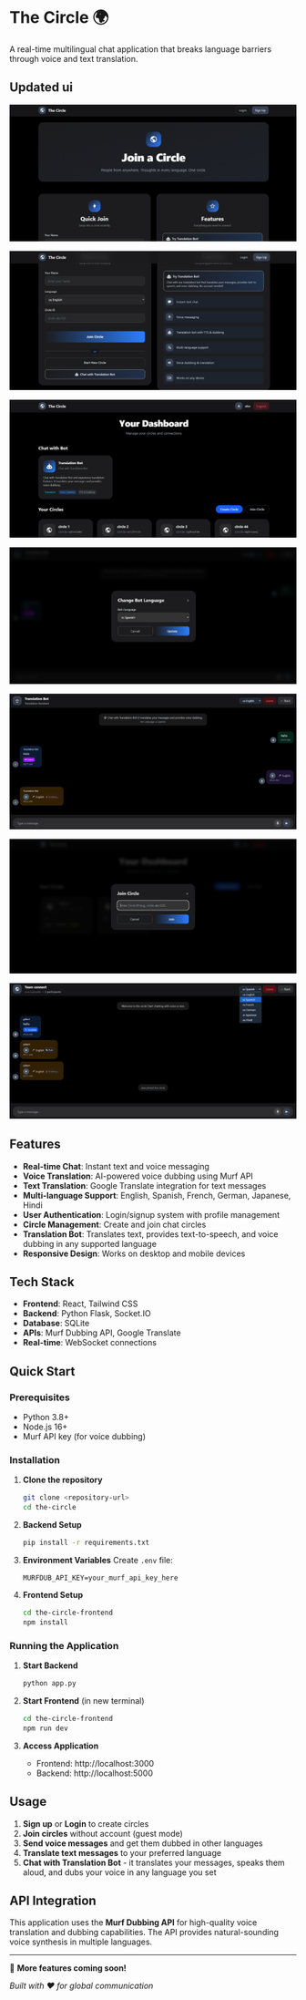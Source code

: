 # The Circle 🌍

A real-time multilingual chat application that breaks language barriers through voice and text translation.

## Updated ui

![](screenshots/Screenshot%20(366).png)

![](screenshots/Screenshot%20(367).png)

![](screenshots/Screenshot%20(364).png)

![](screenshots/Screenshot%20(384).png)

![](screenshots/Screenshot%20(376).png)

![](screenshots/Screenshot%20(352).png)

![](screenshots/Screenshot%20(388).png)



## Features

- **Real-time Chat**: Instant text and voice messaging
- **Voice Translation**: AI-powered voice dubbing using Murf API
- **Text Translation**: Google Translate integration for text messages
- **Multi-language Support**: English, Spanish, French, German, Japanese, Hindi
- **User Authentication**: Login/signup system with profile management
- **Circle Management**: Create and join chat circles
- **Translation Bot**: Translates text, provides text-to-speech, and voice dubbing in any supported language
- **Responsive Design**: Works on desktop and mobile devices

## Tech Stack

- **Frontend**: React, Tailwind CSS
- **Backend**: Python Flask, Socket.IO
- **Database**: SQLite
- **APIs**: Murf Dubbing API, Google Translate
- **Real-time**: WebSocket connections

## Quick Start

### Prerequisites
- Python 3.8+
- Node.js 16+
- Murf API key (for voice dubbing)

### Installation

1. **Clone the repository**
   ```bash
   git clone <repository-url>
   cd the-circle
   ```

2. **Backend Setup**
   ```bash
   pip install -r requirements.txt
   ```

3. **Environment Variables**
   Create `.env` file:
   ```
   MURFDUB_API_KEY=your_murf_api_key_here
   ```

4. **Frontend Setup**
   ```bash
   cd the-circle-frontend
   npm install
   ```

### Running the Application

1. **Start Backend**
   ```bash
   python app.py
   ```

2. **Start Frontend** (in new terminal)
   ```bash
   cd the-circle-frontend
   npm run dev
   ```

3. **Access Application**
   - Frontend: http://localhost:3000
   - Backend: http://localhost:5000

## Usage

1. **Sign up** or **Login** to create circles
2. **Join circles** without account (guest mode)
3. **Send voice messages** and get them dubbed in other languages
4. **Translate text messages** to your preferred language
5. **Chat with Translation Bot** - it translates your messages, speaks them aloud, and dubs your voice in any language you set

## API Integration

This application uses the **Murf Dubbing API** for high-quality voice translation and dubbing capabilities. The API provides natural-sounding voice synthesis in multiple languages.

---

🚀 **More features coming soon!**

*Built with ❤️ for global communication*